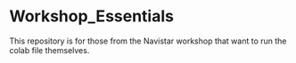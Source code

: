 # Workshop_Essentials
This repository is for those from the Navistar workshop that want to run the colab file themselves. 
